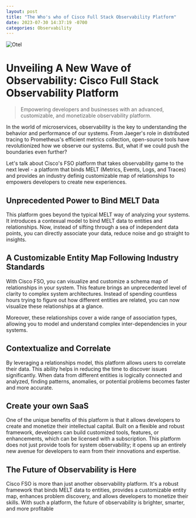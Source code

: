 ```yaml
---
layout: post
title: "The Who's who of Cisco Full Stack Observability Platform"
date: 2023-07-30 14:37:19 -0700
categories: Observability
---
```


![Otel](/assets/img/FSO.png)

# Unveiling A New Wave of Observability: Cisco Full Stack Observability Platform

> Empowering developers and businesses with an advanced, customizable, and monetizable observability platform.

In the world of microservices, observability is the key to understanding the behavior and performance of our systems. From Jaeger's role in distributed tracing to Prometheus's efficient metrics collection, open-source tools have revolutionized how we observe our systems. But, what if we could push the boundaries even further?

Let's talk about Cisco's FSO platform that takes observability game to the next level - a platform that binds MELT (Metrics, Events, Logs, and Traces) and provides an industry definig customizable map of relationships to empowers developers to create new experiences.

## Unprecedented Power to Bind MELT Data

This platform goes beyond the typical MELT way of analyzing your systems. It introduces a contexual model to bind MELT data to entities and relationships. Now, instead of sifting through a sea of independent data points, you can directly associate your data, reduce noise and go straight to insights.

## A Customizable Entity Map Following Industry Standards

With Cisco FSO, you can visualize and customize a schema map of relationships in your system. This feature brings an unprecedented level of clarity to complex system architectures. Instead of spending countless hours trying to figure out how different entities are related, you can now visualize these relationships at a glance.

Moreover, these relationships cover a wide range of association types, allowing you to model and understand complex inter-dependencies in your systems.

## Contextualize and Correlate

By leveraging a relationships model, this platform allows users to correlate their data. This ability helps in reducing the time to discover issues significantly. When data from different entities is logically connected and analyzed, finding patterns, anomalies, or potential problems becomes faster and more accurate.

## Create your own SaaS

One of the unique benefits of this platform is that it allows developers to create and monetize their intellectual capital. Built on a flexible and robust framework, developers can build customized tools, features, or enhancements, which can be licensed with a subscription. This platform does not just provide tools for system observability; it opens up an entirely new avenue for developers to earn from their innovations and expertise.

## The Future of Observability is Here

Cisco FSO is more than just another observability platform. It's a robust framework that binds MELT data to entities, provides a customizable entity map, enhances problem discovery, and allows developers to monetize their skills. With such a platform, the future of observability is brighter, smarter, and more profitable
